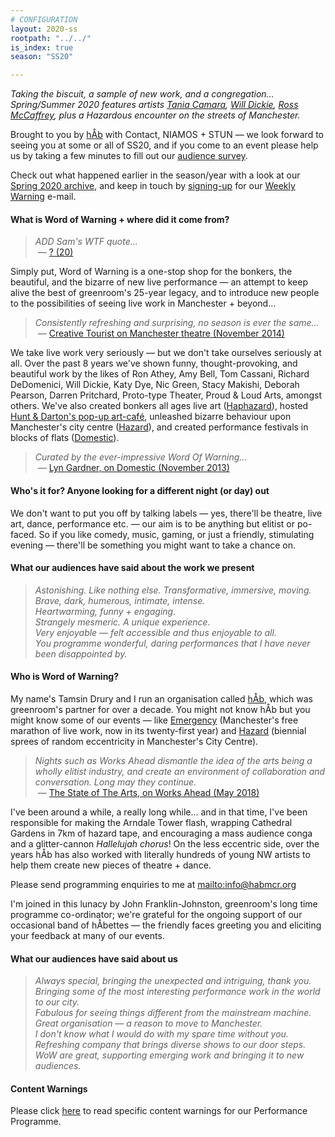 ```yaml
---
# CONFIGURATION
layout: 2020-ss
rootpath: "../../"
is_index: true
season: "SS20"

---
```

*Taking the biscuit, a sample of new work, and a congregation… Spring/Summer 2020 features artists [Tania Camara](/current/2020-springsummer/camara), [Will Dickie](/current/2020-worksahead/dickie), [Ross McCaffrey](/current/2020-worksahead/mccaffrey), plus a Hazardous encounter on the streets of Manchester.*        
        
Brought to you by [hÅb](/hab) with Contact, NIAMOS + STUN — we look forward to seeing you at some or all of SS20, and if you come to an event please help us by taking a few minutes to fill out our <a href="http://research.audiencesurveys.org/s.asp?k=" target="_blank">audience survey</a>.         
         
Check out what happened earlier in the season/year with a look at our [Spring 2020 archive](/archive/2020-spring), and keep in touch by <a href="{{ site.mailer_signup_url }}" target="_blank">signing-up</a> for our <a href="http://wordofwarning.posthaven.com" target="_blank">Weekly Warning</a> e-mail.                 
             
#### What is Word of Warning + where did it come from?         
>*ADD Sam's WTF quote…*<br>&nbsp;— <a href="http://" target="_blank">? (20)</a>          
         
Simply put, Word of Warning is a one-stop shop for the bonkers, the beautiful, and the bizarre of new live performance — an attempt to keep alive the best of greenroom's 25-year legacy, and to introduce new people to the possibilities of seeing live work in Manchester + beyond…           
         
>*Consistently refreshing and surprising, no season is ever the same…*<br>&nbsp;— <a href="http://www.creativetourist.com/articles/theatre/manchester/manchester-theatre-lyn-gardner-on-a-city-reaching-beyond-the-theatrical-peaks" target="_blank">Creative Tourist on Manchester theatre (November 2014)</a>           
         
We take live work very seriously — but we don't take ourselves seriously at all. Over the past 8 years we've shown funny, thought-provoking, and beautiful work by the likes of Ron Athey, Amy Bell, Tom Cassani, Richard DeDomenici, Will Dickie, Katy Dye, Nic Green, Stacy Makishi, Deborah Pearson, Darren Pritchard, Proto-type Theater, Proud & Loud Arts, amongst others. We've also created bonkers all ages live art ([Haphazard](http://haphazardmcr.org)), hosted [Hunt & Darton's pop-up art-café](/archive/2015-spring/h&d), unleashed bizarre behaviour upon Manchester's city centre ([Hazard](http://hazardmcr.org)), and created performance festivals in blocks of flats ([Domestic](http://domesticmcr.org)).          
         
>*Curated by the ever-impressive Word Of Warning…*<br>&nbsp;— <a href="http://www.theguardian.com/stage/2013/nov/02/this-weeks-theatre" target="_blank">Lyn Gardner, on Domestic (November 2013)</a>         
         
#### Who's it for? Anyone looking for a different night (or day) out            
We don't want to put you off by talking labels — yes, there'll be theatre, live art, dance, performance etc. — our aim is to be anything but elitist or po-faced. So if you like comedy, music, gaming, or just a friendly, stimulating evening — there'll be something you might want to take a chance on.         
         
#### What our audiences have said about the work we present  
>*Astonishing. Like nothing else. Transformative, immersive, moving.*<br>*Brave, dark, humerous, intimate, intense.*<br>*Heartwarming, funny + engaging.*<br>*Strangely mesmeric. A unique experience.*<br>*Very enjoyable — felt accessible and thus enjoyable to all.*<br>*You programme wonderful, daring performances that I have never been disappointed by.*          
         
#### Who is Word of Warning?         
My name's Tamsin Drury and I run an organisation called [hÅb](/hab), which was greenroom's partner for over a decade. You might not know hÅb but you might know some of our events — like [Emergency](http://emergencymcr.org) (Manchester's free marathon of live work, now in its twenty-first year) and [Hazard](http://hazardmcr.org) (biennial sprees of random eccentricity in Manchester's City Centre).
         
>*Nights such as Works Ahead dismantle the idea of the arts being a wholly elitist industry, and create an environment of collaboration and conversation. Long may they continue.*<br>&nbsp;— <a href="http://www.thestateofthearts.co.uk/features/works-ahead-expect-something-weird-personal-entirely-half-done" target="_blank">The State of The Arts, on Works Ahead (May 2018)</a>                     
        
I've been around a while, a really long while… and in that time, I've been responsible for making the Arndale Tower flash, wrapping Cathedral Gardens in 7km of hazard tape, and encouraging a mass audience conga and a glitter-cannon *Hallelujah chorus*! On the less eccentric side, over the years hÅb has also worked with literally hundreds of young NW artists to help them create new pieces of theatre + dance.           
          
Please send programming enquiries to me at <mailto:info@habmcr.org>             
         
I'm joined in this lunacy by John Franklin-Johnston, greenroom's long time programme co-ordinator; we're grateful for the ongoing support of our occasional band of hÅbettes — the friendly faces greeting you and eliciting your feedback at many of our events.          
        
#### What our audiences have said about us           
>*Always special, bringing the unexpected and intriguing, thank you.*<br>*Bringing some of the most interesting performance work in the world to our city.*<br>*Fabulous for seeing things different from the mainstream machine.*<br>*Great organisation — a reason to move to Manchester.*<br>*I don't know what I would do with my spare time without you.*<br>*Refreshing company that brings diverse shows to our door steps.*<br>*WoW are great, supporting emerging work and bringing it to new audiences.*             
             
#### Content Warnings          
Please click [here](/warnings) to read specific content warnings for our Performance Programme.
